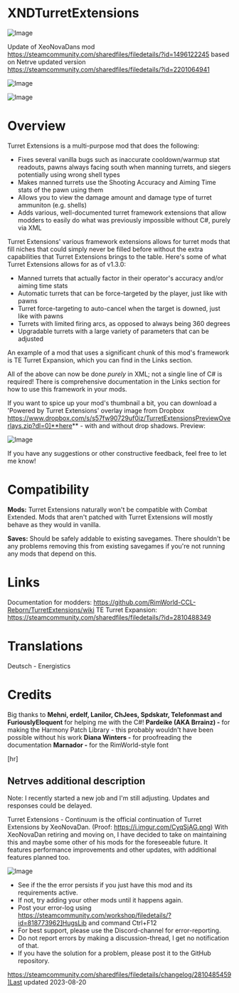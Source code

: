 # XNDTurretExtensions

![Image](https://i.imgur.com/buuPQel.png)

Update of XeoNovaDans mod
https://steamcommunity.com/sharedfiles/filedetails/?id=1496122245
based on Netrve updated version
https://steamcommunity.com/sharedfiles/filedetails/?id=2201064941

![Image](https://i.imgur.com/pufA0kM.png)

	
![Image](https://i.imgur.com/Z4GOv8H.png)


# **Overview**

Turret Extensions is a multi-purpose mod that does the following:


- Fixes several vanilla bugs such as inaccurate cooldown/warmup stat readouts, pawns always facing south when manning turrets, and siegers potentially using wrong shell types
- Makes manned turrets use the Shooting Accuracy and Aiming Time stats of the pawn using them
- Allows you to view the damage amount and damage type of turret ammuniton (e.g. shells)
- Adds various, well-documented turret framework extensions that allow modders to easily do what was previously impossible without C#, purely via XML



Turret Extensions' various framework extensions allows for turret mods that fill niches that could simply never be filled before without the extra capabilities that Turret Extensions brings to the table. Here's some of what Turret Extensions allows for as of v1.3.0:


- Manned turrets that actually factor in their operator's accuracy and/or aiming time stats
- Automatic turrets that can be force-targeted by the player, just like with pawns
- Turret force-targeting to auto-cancel when the target is downed, just like with pawns
- Turrets with limited firing arcs, as opposed to always being 360 degrees
- Upgradable turrets with a large variety of parameters that can be adjusted



An example of a mod that uses a significant chunk of this mod's framework is TE Turret Expansion, which you can find in the Links section.

All of the above can now be done *purely* in XML; not a single line of C# is required! There is comprehensive documentation in the Links section for how to use this framework in your mods.

If you want to spice up your mod's thumbnail a bit, you can download a 'Powered by Turret Extensions' overlay image from Dropbox https://www.dropbox.com/s/s57fw90729uf0iz/TurretExtensionsPreviewOverlays.zip?dl=0]**here** - with and without drop shadows.
Preview:

![Image](https://i.imgur.com/aG1rVWZ.png)


If you have any suggestions or other constructive feedback, feel free to let me know!

# **Compatibility**

**Mods:**
Turret Extensions naturally won't be compatible with Combat Extended. Mods that aren't patched with Turret Extensions will mostly behave as they would in vanilla.

**Saves:**
Should be safely addable to existing savegames. There shouldn't be any problems removing this from existing savegames if you're not running any mods that depend on this.

# **Links**

Documentation for modders: https://github.com/RimWorld-CCL-Reborn/TurretExtensions/wiki
TE Turret Expansion: https://steamcommunity.com/sharedfiles/filedetails/?id=2810488349

# **Translations**

Deutsch - Energistics

# **Credits**

Big thanks to **Mehni, erdelf, Lanilor, ChJees, Spdskatr, Telefonmast and FuriouslyEloquent** for helping me with the C#!
**Pardeike (AKA Brrainz) -** for making the Harmony Patch Library - this probably wouldn't have been possible without his work
**Diana Winters -** for proofreading the documentation
**Marnador -** for the RimWorld-style font

[hr]
## Netrves additional description

Note: I recently started a new job and I'm still adjusting. Updates and responses could be delayed.

Turret Extensions - Continuum is the official continuation of Turret Extensions by XeoNovaDan. (Proof: https://i.imgur.com/CyqSjAG.png)
With XeoNovaDan retiring and moving on, I have decided to take on maintaining this and maybe some other of his mods for the foreseeable future. It features performance improvements and other updates, with additional features planned too.

![Image](https://i.imgur.com/PwoNOj4.png)



-  See if the the error persists if you just have this mod and its requirements active.
-  If not, try adding your other mods until it happens again.
-  Post your error-log using https://steamcommunity.com/workshop/filedetails/?id=818773962]HugsLib and command Ctrl+F12
-  For best support, please use the Discord-channel for error-reporting.
-  Do not report errors by making a discussion-thread, I get no notification of that.
-  If you have the solution for a problem, please post it to the GitHub repository.


https://steamcommunity.com/sharedfiles/filedetails/changelog/2810485459]Last updated 2023-08-20
